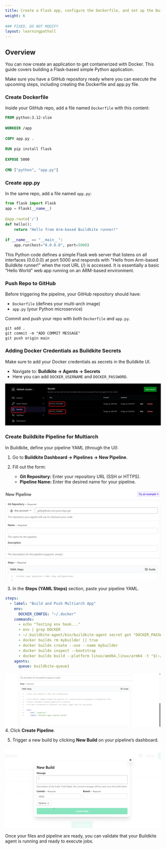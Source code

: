 ```yaml
---
title: Create a Flask app, configure the Dockerfile, and set up the Buildkite pipeline
weight: 6

### FIXED, DO NOT MODIFY
layout: learningpathall
---
```


## Overview

You can now create an application to get containerized with Docker. This guide covers building a Flask-based simple Python application.

Make sure you have a GitHub repository ready where you can execute the upcoming steps, including creating the Dockerfile and app.py file.

### Create Dockerfile

Inside your GitHub repo, add a file named `Dockerfile` with this content:

```dockerfile
FROM python:3.12-slim

WORKDIR /app

COPY app.py .

RUN pip install flask

EXPOSE 5000

CMD ["python", "app.py"]
```

### Create app.py

In the same repo, add a file named `app.py`:

```python
from flask import Flask
app = Flask(__name__)

@app.route('/')
def hello():
    return "Hello from Arm-based Buildkite runner!"

if __name__ == "__main__":
    app.run(host="0.0.0.0", port=5000)
```

This Python code defines a simple Flask web server that listens on all interfaces (0.0.0.0) at port 5000 and responds with "Hello from Arm-based Buildkite runner!" when the root URL (/) is accessed.
It is essentially a basic “Hello World” web app running on an ARM-based environment.

### Push Repo to GitHub

Before triggering the pipeline, your GitHub repository should have:

- `Dockerfile` (defines your multi-arch image)
- `app.py` (your Python microservice)

Commit and push your repo with both `Dockerfile` and `app.py`.

```console
git add .
git commit -m "ADD COMMIT MESSAGE"
git push origin main
```

### Adding Docker Credentials as Buildkite Secrets

Make sure to add your Docker credentials as secrets in the Buildkite UI.
- Navigate to: **Buildkite → Agents → Secrets**
- Here you can add `DOCKER_USERNAME` and `DOCKER_PASSWORD`.


![Buildkite Dashboard alt-text#center](images/secrets.png "Figure 1: Set Secrets")

### Create Buildkite Pipeline for Multiarch

In Buildkite, define your pipeline YAML (through the UI):

1. Go to **Buildkite Dashboard → Pipelines → New Pipeline**.
2. Fill out the form:

   - **Git Repository:** Enter your repository URL (SSH or HTTPS).  
   - **Pipeline Name:** Enter the desired name for your pipeline.

![Buildkite Dashboard alt-text#center](images/pipeline.png "Figure 2: Create Pipeline")

3. In the **Steps (YAML Steps)** section, paste your pipeline YAML.

```yaml
steps:
  - label: "Build and Push Multiarch App"
    env:
      DOCKER_CONFIG: "~/.docker"
    commands:
      - echo "Testing env hook..."
      - env | grep DOCKER
      - ~/.buildkite-agent/bin/buildkite-agent secret get "DOCKER_PASSWORD" | docker login -u "$(~/.buildkite-agent/bin/buildkite-agent secret get "DOCKER_USERNAME")" --password-stdin
      - docker buildx rm mybuilder || true
      - docker buildx create --use --name mybuilder
      - docker buildx inspect --bootstrap
      - docker buildx build --platform linux/amd64,linux/arm64 -t "$(~/.buildkite-agent/bin/buildkite-agent secret get "DOCKER_USERNAME")/multi-arch-app:latest" --push . 
    agents:
      queue: buildkite-queue1
```   

![Buildkite Dashboard alt-text#center](images/yaml.png "Figure 3: YAML steps")
4. Click **Create Pipeline**.

5. Trigger a new build by clicking **New Build** on your pipeline’s dashboard.

![Buildkite Dashboard alt-text#center](images/build-p.png "Figure 4: Create Build")

Once your files and pipeline are ready, you can validate that your Buildkite agent is running and ready to execute jobs.
